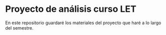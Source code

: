 # Proyecto de análisis curso LET

En este repositorio guardaré los materiales del proyecto que haré a lo largo del semestre.